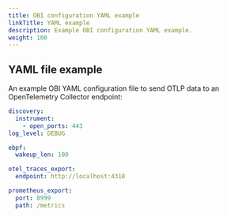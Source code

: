 ```yaml
---
title: OBI configuration YAML example
linkTitle: YAML example
description: Example OBI configuration YAML example.
weight: 100
---
```


## YAML file example

An example OBI YAML configuration file to send OTLP data to an OpenTelemetry
Collector endpoint:

```yaml
discovery:
  instrument:
    - open_ports: 443
log_level: DEBUG

ebpf:
  wakeup_len: 100

otel_traces_export:
  endpoint: http://localhost:4318

prometheus_export:
  port: 8999
  path: /metrics
```
